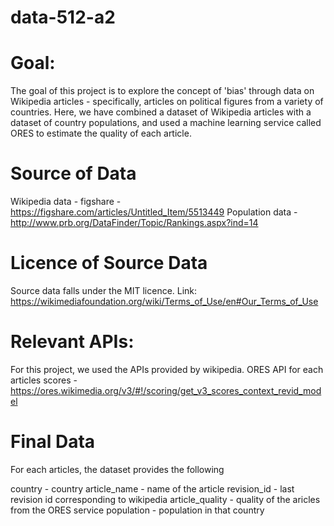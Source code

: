 # data-512-a2

# Goal:
The goal of this project is to explore the concept of 'bias' through data on Wikipedia articles - specifically, articles on political figures from a variety of countries. Here, we have combined a dataset of Wikipedia articles with a dataset of country populations, and used a machine learning service called ORES to estimate the quality of each article.

# Source of Data
Wikipedia data - figshare - https://figshare.com/articles/Untitled_Item/5513449
Population data - http://www.prb.org/DataFinder/Topic/Rankings.aspx?ind=14

# Licence of Source Data
Source data falls under the MIT licence. Link: https://wikimediafoundation.org/wiki/Terms_of_Use/en#Our_Terms_of_Use

# Relevant APIs:
For this project, we used the APIs provided by wikipedia.
ORES API for each articles scores - https://ores.wikimedia.org/v3/#!/scoring/get_v3_scores_context_revid_model

# Final Data 
For each articles, the dataset provides the following

country - country 
article_name - name of the article
revision_id - last revision id corresponding to wikipedia
article_quality - quality of the aricles from the ORES service
population - population in that country
